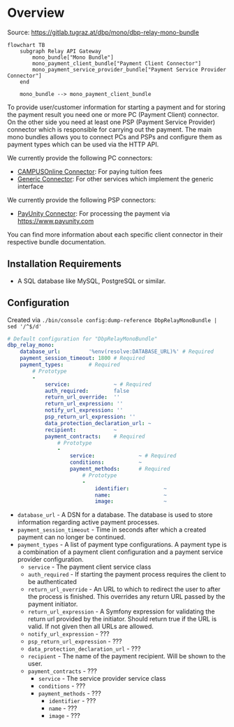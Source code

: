 # Overview

Source: https://gitlab.tugraz.at/dbp/mono/dbp-relay-mono-bundle

```mermaid
flowchart TB
    subgraph Relay API Gateway
        mono_bundle["Mono Bundle"]
        mono_payment_client_bundle["Payment Client Connector"]
        mono_payment_service_provider_bundle["Payment Service Provider Connector"]
    end

    mono_bundle --> mono_payment_client_bundle
```

To provide user/customer information for starting a payment and for storing the
payment result you need one or more PC (Payment Client) connector. On the other
side you need at least one PSP (Payment Service Provider) connector which is
responsible for carrying out the payment. The main mono bundles allows you to
connect PCs and PSPs and configure them as payment types which can be used via
the HTTP API.

We currently provide the following PC connectors:

* [CAMPUSOnline Connector](../mono-connector-campusonline): For paying tuition fees
* [Generic Connector](../mono-connector-generic): For other services which
  implement the generic interface

We currently provide the following PSP connectors:

* [PayUnity Connector](../mono-connector-payunity): For processing the payment
  via https://www.payunity.com

You can find more information about each specific client connector in their
respective bundle documentation.

## Installation Requirements

* A SQL database like MySQL, PostgreSQL or similar.

## Configuration

Created via `./bin/console config:dump-reference DbpRelayMonoBundle | sed '/^$/d'`

```yaml
# Default configuration for "DbpRelayMonoBundle"
dbp_relay_mono:
    database_url:         '%env(resolve:DATABASE_URL)%' # Required
    payment_session_timeout: 1800 # Required
    payment_types:        # Required
        # Prototype
        -
            service:              ~ # Required
            auth_required:        false
            return_url_override:  ''
            return_url_expression: ''
            notify_url_expression: ''
            psp_return_url_expression: ''
            data_protection_declaration_url: ~
            recipient:            ~
            payment_contracts:    # Required
                # Prototype
                -
                    service:              ~ # Required
                    conditions:           ~
                    payment_methods:      # Required
                        # Prototype
                        -
                            identifier:           ~
                            name:                 ~
                            image:                ~
```

* `database_url` - A DSN for a database. The database is used to store
  information regarding active payment processes.
* `payment_session_timeout` - Time in seconds after which a created payment can
  no longer be continued.
* `payment_types` - A list of payment type configurations. A payment type is a
  combination of a payment client configuration and a payment service provider
  configuration.
    * `service` - The payment client service class
    * `auth_required` - If starting the payment process requires the client to be authenticated
    * `return_url_override` - An URL to which to redirect the user to after the
      process is finished. This overrides any return URL passed by the payment
      initiator.
    * `return_url_expression` - A Symfony expression for validating the return
      url provided by the initiator. Should return true if the URL is valid. If
      not given then all URLs are allowed.
    * `notify_url_expression` - ???
    * `psp_return_url_expression` - ???
    * `data_protection_declaration_url` - ???
    * `recipient` - The name of the payment recipient. Will be shown to the user.
    * `payment_contracts` - ???
        * `service` - The service provider service class
        * `conditions` - ???
        * `payment_methods` - ???
            * `identifier` - ???
            * `name` - ???
            * `image` - ???
